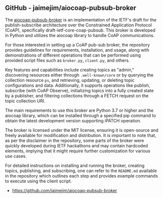 

## GitHub - jaimejim/aiocoap-pubsub-broker

The [aiocoap-pubsub-broker](https://github.com/jaimejim/aiocoap-pubsub-broker) is an implementation of the IETF's draft for the publish-subscribe architecture over the Constrained Application Protocol (CoAP), specifically draft-ietf-core-coap-pubsub. This broker is developed in Python and utilizes the aiocoap library to handle CoAP communications.

For those interested in setting up a CoAP pub-sub broker, the repository provides guidelines for requirements, installation, and usage, along with demonstrations of different operations that can be performed using provided script files such as `broker.py`, `client.py`, and others.

Key features and capabilities include creating topics as "admin," discovering resources either through `.well-known/core` or by querying the collection resource `ps`, and retrieving, updating, or deleting topic configurations and data. Additionally, it supports operations like publish, subscribe (with CoAP Observe), initializing topics into a fully created state by a publisher, and filtering collections through a FETCH request on the topic collection URI.

The main requirements to use this broker are Python 3.7 or higher and the aiocoap library, which can be installed through a specified pip command to obtain the latest development version supporting iPATCH operation.

The broker is licensed under the MIT license, ensuring it is open-source and freely available for modification and distribution. It is important to note that, as per the disclaimer in the repository, some parts of the broker were quickly developed during IETF hackathons and may contain hardcoded elements, implying that it might require further customization for various use cases.

For detailed instructions on installing and running the broker, creating topics, publishing, and subscribing, one can refer to the `README.md` available in the repository which outlines each step and provides example commands to execute using the client script.


- https://github.com/jaimejim/aiocoap-pubsub-broker
